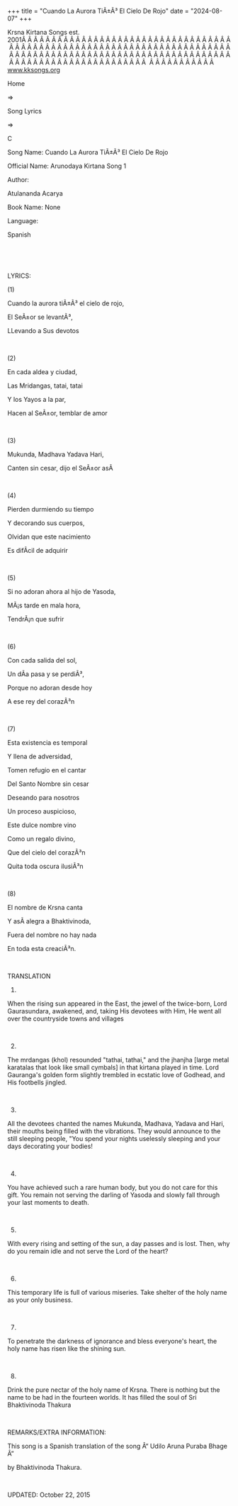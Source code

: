 +++ 
title = "Cuando La Aurora TiÃ±Ã³ El Cielo De Rojo"
date = "2024-08-07"
+++

Krsna Kirtana Songs est. 2001Â Â Â Â Â Â Â Â Â Â Â Â Â Â Â Â Â Â Â Â Â Â Â Â Â Â Â Â Â Â Â Â Â Â Â Â Â Â Â Â Â Â Â Â Â Â Â Â Â Â Â Â Â Â Â Â Â Â Â Â Â Â Â Â Â Â Â Â Â Â Â Â Â Â Â Â Â Â Â Â Â Â Â Â Â Â Â Â Â Â Â Â Â Â Â Â Â Â Â Â Â Â Â Â Â Â Â Â Â Â Â Â Â Â Â Â Â Â Â Â Â Â Â Â Â Â Â Â Â Â Â Â  Â Â Â Â Â Â Â Â Â Â Â  
www.kksongs.org








Home
 
⇒
 
Song Lyrics
 
⇒
 
C


Song
Name: Cuando La Aurora TiÃ±Ã³ El Cielo De Rojo


Official
Name: Arunodaya Kirtana Song 1


Author:

Atulananda Acarya


Book
Name: None


Language:

Spanish


 
















 


LYRICS:


(1)


Cuando
la aurora tiÃ±Ã³ el cielo de rojo,


El
SeÃ±or se levantÃ³,


LLevando
a Sus devotos


 


(2)


En
cada aldea y ciudad,


Las
Mridangas, tatai, tatai


Y los
Yayos a la par,


Hacen
al SeÃ±or, temblar de amor


 


(3)


Mukunda,
Madhava Yadava Hari,


Canten
sin cesar, dijo el SeÃ±or asÃ­


 


(4)


Pierden
durmiendo su tiempo


Y
decorando sus cuerpos,


Olvidan
que este nacimiento


Es
difÃ­cil de adquirir


 


(5)


Si no
adoran ahora al hijo de Yasoda,


MÃ¡s
tarde en mala hora,


TendrÃ¡n
que sufrir


 


(6)


Con
cada salida del sol,


Un dÃ­a
pasa y se perdiÃ³,


Porque
no adoran desde hoy


A ese
rey del corazÃ³n


 


(7)


Esta
existencia es temporal


Y
llena de adversidad,


Tomen
refugio en el cantar


Del
Santo Nombre sin cesar


Deseando
para nosotros


Un
proceso auspicioso,


Este
dulce nombre vino


Como
 un regalo divino,


Que
del cielo del corazÃ³n


Quita
toda oscura ilusiÃ³n


 


(8)


El
nombre de Krsna canta


Y asÃ­
alegra a Bhaktivinoda,


Fuera
del nombre no hay nada


En
toda esta creaciÃ³n.


 


TRANSLATION


1)
When the rising sun appeared in the East, the jewel of the twice-born, Lord
Gaurasundara, awakened, and, taking His devotees with Him, He went all over the
countryside towns and villages


 


2)
The mrdangas (khol) resounded "tathai, tathai," and the jhanjha
[large metal karatalas that look like small cymbals] in that kirtana played in
time. Lord Gauranga's golden form slightly trembled in ecstatic love of
Godhead, and His footbells jingled.


 


3)
All the devotees chanted the names Mukunda, Madhava, Yadava and Hari, their
mouths being filled with the vibrations. They would announce to the still
sleeping people, "You spend your nights uselessly sleeping and your days
decorating your bodies!


 


4)
You have achieved such a rare human body, but you do not care for this gift.
You remain not serving the darling of Yasoda and slowly fall through your last
moments to death.


 


5)
With every rising and setting of the sun, a day passes and is lost. Then, why
do you remain idle and not serve the Lord of the heart?


 


6)
This temporary life is full of various miseries. Take shelter of the holy name
as your only business.


 


7)
To penetrate the darkness of ignorance and bless everyone's heart, the holy
name has risen like the shining sun.


 


8)
Drink the pure nectar of the holy name of Krsna. There is nothing but the name
to be had in the fourteen worlds. It has filled the soul of Sri Bhaktivinoda
Thakura


 


REMARKS/EXTRA
INFORMATION:


This
song is a Spanish translation of the song Â“
Udilo Aruna Puraba Bhage
Â”

by Bhaktivinoda Thakura.


 


UPDATED:
 October 22, 2015